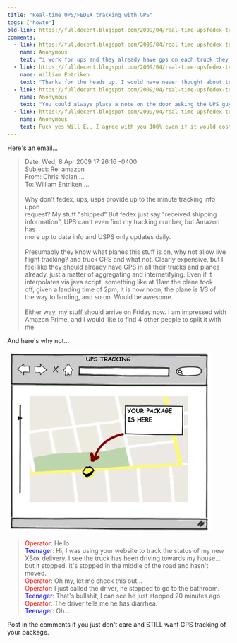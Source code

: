 ```yaml
---
title: "Real-time UPS/FEDEX tracking with GPS"
tags: ["howto"]
old-link: https://fulldecent.blogspot.com/2009/04/real-time-upsfedex-tracking-with-ups.html
comments:
  - link: https://fulldecent.blogspot.com/2009/04/real-time-upsfedex-tracking-with-ups.html#comment-7182433759731316229
    name: Anonymous
    text: "i work for ups and they already have gps on each truck they have a monitoring system that can tell when the driver is idling or if the driver is on his cell phone while driving this is in orlando florida hub some of the main hubs have this system already they can pin point the exact cordination of the truck maybe off by a couple of feet just like any gps"
  - link: https://fulldecent.blogspot.com/2009/04/real-time-upsfedex-tracking-with-ups.html#comment-1585651832163881017
    name: William Entriken
    text: "Thanks for the heads up. I would have never thought about tracking cell phone usage. But now we're on the subject. Here's a feature request. Let the customer sign up for a txt notification when the package is within $X miles from their house. This could allow them to prepare to receive the package. Or in my case, living in an apartment where I can't hear a knock on the front door, this would prevent UPS from making 3 failed delivery attempts for anything I order. In fact, this info could be put on the \"we missed you\" card."
  - link: https://fulldecent.blogspot.com/2009/04/real-time-upsfedex-tracking-with-ups.html#comment-8025702729716894694
    name: Anonymous
    text: "You could always place a note on the door asking the UPS guy to call you when he gets there and offering a tip in exchange."
  - link: https://fulldecent.blogspot.com/2009/04/real-time-upsfedex-tracking-with-ups.html#comment-1167319135979146973
    name: Anonymous
    text: Fuck yes Will E., I agree with you 100% even if it would cost a customer an extra fee to get the gps tracking, it would well be wrth it. ive been waiting three days for a new pair of sktes from Ohio and i live in PA so its not such a long way but my package whent down to pitsburg and only now is coming up my way, i would feel much more content about waiting if i knew where exactly this truck is, but over all ups is a prety dependable postal service, just could use some improvments... Peace out from PA :D
---
```


Here's an email...

> Date: Wed, 8 Apr 2009 17:26:16 -0400<br>
> Subject: Re: amazon<br>
> From: Chris Nolan ...<br>
> To: William Entriken ...<br>
> <br>
> Why don't fedex, ups, usps provide up to the minute tracking info upon<br>
request? My stuff "shipped" But fedex just say "received shipping<br>
information", UPS can't even find my tracking number, but Amazon has<br>
more up to date info and USPS only updates daily.<br>
> <br>
> Presumably they know what planes this stuff is on, why not allow live<br>
flight tracking? and truck GPS and what not. Clearly expensive, but I<br>
feel like they should already have GPS in all their trucks and planes<br>
already, just a matter of aggregating and internetifying. Even if it<br>
interpolates via java script, something like at 11am the plane took<br>
off, given a landing time of 2pm, it is now noon, the plane is 1/3 of<br>
the way to landing, and so on. Would be awesome.<br>
> <br>
> Either way, my stuff should arrive on Friday now. I am impressed with<br>
Amazon Prime, and I would like to find 4 other people to split it with<br>
me.

And here's why not...

![How to setup real-time UPS/FEDEX tracking with GPS](/assets/images/2009-04-08-real-time-ups-fedex-tracking.webp)

> <span style="color: red;">Operator</span>: Hello<br>
> <span style="color: blue;">Teenager</span>: Hi, I was using your website to track the status of my new XBox delivery. I see the truck has been driving towards my house... but it stopped. It's stopped in the middle of the road and hasn't moved.<br>
> <span style="color: red;">Operator</span>: Oh my, let me check this out...<br>
> <span style="color: red;">Operator</span>: I just called the driver, he stopped to go to the bathroom.<br>
> <span style="color: blue;">Teenager</span>: That's bullshit, I can see he just stopped 20 minutes ago.<br>
> <span style="color: red;">Operator</span>: The driver tells me he has diarrhea.<br>
> <span style="color: blue;">Teenager</span>: Oh...

Post in the comments if you just don't care and STILL want GPS tracking of your package.
